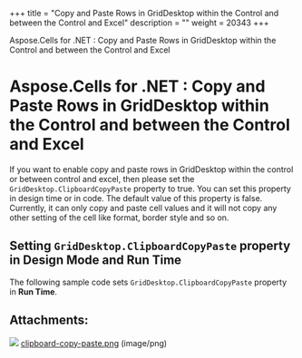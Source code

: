 +++
title = "Copy and Paste Rows in GridDesktop within the Control and between the Control and Excel" 
description = "" 
weight = 20343 
+++

Aspose.Cells for .NET : Copy and Paste Rows in GridDesktop within the Control and between the Control and Excel  

# Aspose.Cells for .NET : Copy and Paste Rows in GridDesktop within the Control and between the Control and Excel


If you want to enable copy and paste rows in GridDesktop within the control or between control and excel, then please set the `GridDesktop.ClipboardCopyPaste` property to true. You can set this property in design time or in code. The default value of this property is false. Currently, it can only copy and paste cell values and it will not copy any other setting of the cell like format, border style and so on.

## Setting `GridDesktop.ClipboardCopyPaste` property in Design Mode and Run Time

The following sample code sets `GridDesktop.ClipboardCopyPaste` property in **Run Time**.

## Attachments:

![](https://docs2.aspose.com/cells/net/images/icons/bullet_blue.gif) [clipboard-copy-paste.png](https://docs2.aspose.com/cells/net/attachments/5013822/5115237.png) (image/png)  

